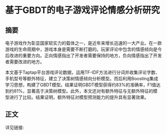 # 基于GBDT的电子游戏评论情感分析研究
## 摘要
  电子游戏作为彰显国家软实力的载体之一，是近年来增长迅速的一大产业。在一款游戏的生命周期中，游戏本身是需要不断打磨的。玩家评论中包含的情感倾向是今后改进的重要方向。正向情感指出了开发者需要保持的地方，负向情感指出了开发者需要改进的地方。

  本文基于Taptap平台游戏评论数据，运用TF-IDF方法进行分词并收集评论字数、手机型号等额外特征，建立了决策树情感倾向分析模型。而后利用Boosting集成学习思想，构建了GBDT模型。结果证明GBDT模型获得约83%的准确率，F1值达到约81%，显著高于决策树模型。此外，本文还对有额外特征与无额外特征的模型进行了比较。结果证明，额外特征对模型预测能力的提升具有显著效果。
## 正文
  详见链接:
